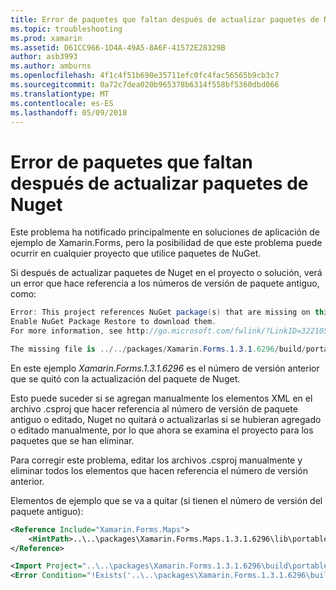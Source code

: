 ```yaml
---
title: Error de paquetes que faltan después de actualizar paquetes de Nuget
ms.topic: troubleshooting
ms.prod: xamarin
ms.assetid: D61CC966-1D4A-49A5-8A6F-41572E28329B
author: asb3993
ms.author: amburns
ms.openlocfilehash: 4f1c4f51b690e35711efc0fc4fac56565b9cb3c7
ms.sourcegitcommit: 0a72c7dea020b965378b6314f558bf5360dbd066
ms.translationtype: MT
ms.contentlocale: es-ES
ms.lasthandoff: 05/09/2018
---
```

# <a name="missing-packages-error-after-updating-nuget-packages"></a>Error de paquetes que faltan después de actualizar paquetes de Nuget

Este problema ha notificado principalmente en soluciones de aplicación de ejemplo de Xamarin.Forms, pero la posibilidad de que este problema puede ocurrir en cualquier proyecto que utilice paquetes de NuGet. 

Si después de actualizar paquetes de Nuget en el proyecto o solución, verá un error que hace referencia a los números de versión de paquete antiguo, como:

```csharp
Error: This project references NuGet package(s) that are missing on this computer.
Enable NuGet Package Restore to download them.  
For more information, see http://go.microsoft.com/fwlink/?LinkID=322105

The missing file is ../../packages/Xamarin.Forms.1.3.1.6296/build/portable-win+net45+wp80+MonoAndroid10+MonoTouch10+Xamarin.iOS10/Xamarin.Forms.targets. (FormsGallery)

```

En este ejemplo *Xamarin.Forms.1.3.1.6296* es el número de versión anterior que se quitó con la actualización del paquete de Nuget.

Esto puede suceder si se agregan manualmente los elementos XML en el archivo .csproj que hacer referencia al número de versión de paquete antiguo o editado, Nuget no quitará o actualizarlas si se hubieran agregado o editado manualmente, por lo que ahora se examina el proyecto para los paquetes que se han eliminar. 

Para corregir este problema, editar los archivos .csproj manualmente y eliminar todos los elementos que hacen referencia el número de versión anterior. 

Elementos de ejemplo que se va a quitar (si tienen el número de versión del paquete antiguo):

```xml
<Reference Include="Xamarin.Forms.Maps">
    <HintPath>..\..\packages\Xamarin.Forms.Maps.1.3.1.6296\lib\portable-win+net45+wp80+MonoAndroid10+MonoTouch10+Xamarin.iOS10\Xamarin.Forms.Maps.dll</HintPath>
</Reference>

<Import Project="..\..\packages\Xamarin.Forms.1.3.1.6296\build\portable-win+net45+wp80+MonoAndroid10+MonoTouch10+Xamarin.iOS10\Xamarin.Forms.targets" Condition="Exists('..\..\packages\Xamarin.Forms.1.3.1.6296\build\portable-win+net45+wp80+MonoAndroid10+MonoTouch10+Xamarin.iOS10\Xamarin.Forms.targets')" />
<Error Condition="!Exists('..\..\packages\Xamarin.Forms.1.3.1.6296\build\portable-win+net45+wp80+MonoAndroid10+MonoTouch10+Xamarin.iOS10\Xamarin.Forms.targets')" Text="$([System.String]::Format('$(ErrorText)', '..\..\packages\Xamarin.Forms.1.3.1.6296\build\portable-win+net45+wp80+MonoAndroid10+MonoTouch10+Xamarin.iOS10\Xamarin.Forms.targets'))" />

```

